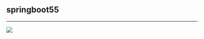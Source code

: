 ## springboot55

<hr>
<img src="https://cdn.pixabay.com/photo/2016/09/24/03/20/man-1690965_1280.jpg">

